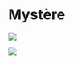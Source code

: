 # Mystère

![](https://www.youtube.com/watch?v=PvOyqIQBHm4&si=I6yORuPTTLmw2Suu)


![](https://www.youtube.com/watch?v=tg60hpv-8Zs&list=RDAMVM3kMbTzomh94)


